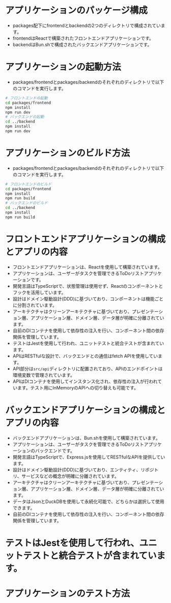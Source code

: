 
# アプリケーションのパッケージ構成
- packages配下にfrontendとbackendの2つのディレクトリで構成されています。
- frontendはReactで構築されたフロントエンドアプリケーションです。
- backendはBun.shで構成されたバックエンドアプリケーションです。
# アプリケーションの起動方法
- packages/frontendとpackages/backendのそれぞれのディレクトリで以下のコマンドを実行します。
```bash
# フロントエンドの起動
cd packages/frontend
npm install
npm run dev
# バックエンドの起動
cd ../backend
npm install
npm run dev
```
# アプリケーションのビルド方法
- packages/frontendとpackages/backendのそれぞれのディレクトリで以下のコマンドを実行します。
```bash
# フロントエンドのビルド
cd packages/frontend
npm install
npm run build
# バックエンドのビルド
cd ../backend
npm install
npm run build
```

# フロントエンドアプリケーションの構成とアプリの内容
- フロントエンドアプリケーションは、Reactを使用して構築されています。
- アプリケーションは、ユーザーがタスクを管理できるToDoリストアプリケーションです。
- 開発言語はTypeScriptで、状態管理は使用せず、Reactのコンポーネントとフックを活用しています。
- 設計はドメイン駆動設計(DDD)に基づいており、コンポーネントは機能ごとに分割されています。
- アーキテクチャはクリーンアーキテクチャに基づいており、プレゼンテーション層、アプリケーション層、ドメイン層、データ層が明確に分離されています。
- 自前のDIコンテナを使用して依存性の注入を行い、コンポーネント間の依存関係を管理しています。
- テストはJestを使用して行われ、ユニットテストと統合テストが含まれています。
- APIはRESTfulな設計で、バックエンドとの通信はfetch APIを使用しています。
- API部分は`src/api`ディレクトリに配置されており、APIのエンドポイントは環境変数で管理されています。
- APIはDIコンテナを使用してインスタンス化され、依存性の注入が行われています。テスト用にInMemoryのAPIへの切り替えも可能です。
# バックエンドアプリケーションの構成とアプリの内容
- バックエンドアプリケーションは、Bun.shを使用して構築されています。
- アプリケーションは、ユーザーがタスクを管理できるToDoリストアプリケーションのバックエンドです。
- 開発言語はTypeScriptで、Express.jsを使用してRESTfulなAPIを提供しています。
- 設計はドメイン駆動設計(DDD)に基づいており、エンティティ、リポジトリ、サービスなどの概念が明確に分離されています。
- アーキテクチャはクリーンアーキテクチャに基づいており、プレゼンテーション層、アプリケーション層、ドメイン層、データ層が明確に分離されています。
- データはJsonとDuckDBを使用して永続化可能で、どちらかは選択して使用できます。
- 自前のDIコンテナを使用して依存性の注入を行い、コンポーネント間の依存関係を管理しています。
# テストはJestを使用して行われ、ユニットテストと統合テストが含まれています。


# アプリケーションのテスト方法